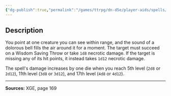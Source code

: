 ```yaml
---
{"dg-publish":true,"permalink":"/games/ttrpg/dn-d5e/player-aids/spells/cantrips/toll-the-dead/","tags":["TTRPG/DND/5e","verbal","somatic","damage"]}
---
```



## Description
You point at one creature you can see within range, and the sound of a dolorous bell fills the air around it for a moment.
The target must succeed on a Wisdom Saving Throw or take `1d8` necrotic damage.
If the target is missing any of its hit points, it instead takes `1d12` necrotic damage.

The spell's damage increases by one die when you reach 5th level (`2d8` or `2d12`), 11th level (`3d8` or `3d12`), and 17th level (`4d8` or `4d12`).

---

**Sources:** XGE, page 169
